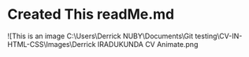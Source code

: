 # Created This readMe.md

![This is an image C:\Users\Derrick NUBY\Documents\Git testing\CV-IN-HTML-CSS\Images\Derrick IRADUKUNDA CV Animate.png
